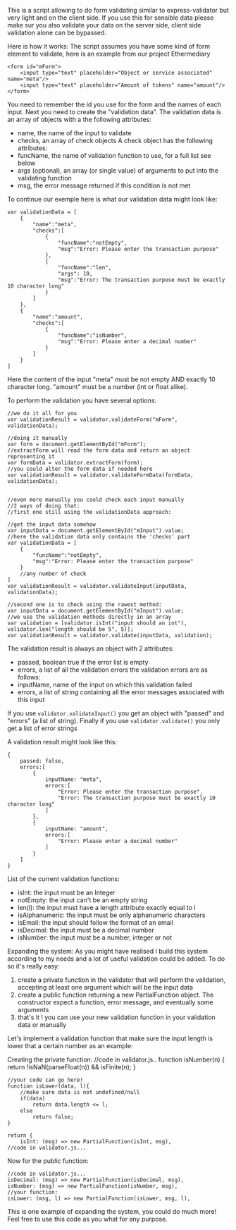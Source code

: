 This is a script allowing to do form validating similar to express-validator but very light and on the client side.
If you use this for sensible data please make sur you also validate your data on the server side, client side validation alone can be bypassed.

Here is how it works:
The script assumes you have some kind of form element to validate, here is an example from our project Ethermediary

	<form id="mForm">
		<input type="text" placeholder="Object or service associated" name="meta"/>
		<input type="text" placeholder="Amount of tokens" name="amount"/>
	</form>

You need to remember the id you use for the form and the names of each input. Next you need to create the "validation data".
The validation data is an array of objects with a the following attributes:
 - name, the name of the input to validate
 - checks, an array of check objects
A check object has the following attributes:
 - funcName, the name of validation function to use, for a full list see below
 - args (optional), an array (or single value) of arguments to put into the validating function
 - msg, the error message returned if this condition is not met

To continue our exemple here is what our validation data might look like:

	var validationData = [
		{
			"name":"meta",
			"checks":[
				{
					"funcName":"notEmpty",
					"msg":"Error: Please enter the transaction purpose"
				},
				{
					"funcName":"len",
					"args": 10,
					"msg":"Error: The transaction purpose must be exactly 10 character long"
				}
			]
		},
		{
			"name":"amount",
			"checks":[
				{
					"funcName":"isNumber",
					"msg":"Error: Please enter a decimal number"
				}
			]
		}
	]

Here the content of the input "meta" must be not empty AND exactly 10 character long. "amount" must be a number (int or float alike).

To perform the validation you have several options:

	//we do it all for you
	var validationResult = validator.validateForm("mForm", validationData);

	//doing it manually
	var form = document.getElementById("mForm");
	//extractForm will read the form data and return an object representing it
	var formData = validator.extractForm(form);
	//you could alter the form data if needed here
	var validationResult = validator.validateFormData(formData, validationData);


	//even more manually you could check each input manually
	//2 ways of doing that:
	//first one still using the validationData approach:

	//get the input data somehow
	var inputData = document.getElementById("mInput").value;
	//here the validation data only contains the 'checks' part
	var validationData = [
		{
			"funcName":"notEmpty",
			"msg":"Error: Please enter the transaction purpose"
		}
		//any number of check
	]
	var validationResult = validator.validateInput(inputData, validationData);

	//second one is to check using the rawest method:
	var inputData = document.getElementById("mInput").value;
	//we use the validation methods directly in an array
	var validation = [validator.isInt("input should an int"), validator.len("length should be 5", 5)];
	var validationResult = validator.validate(inputData, validation);

The validation result is always an object with 2 attributes:
 - passed, boolean true if the error list is empty
 - errors, a list of all the validation errors
the validation errors are as follows:
 - inputName, name of the input on which this validation failed
 - errors, a list of string containing all the error messages associated with this input

If you use `validator.validateInput()` you get an object with "passed" and "errors" (a list of string).
Finally if you use `validator.validate()` you only get a list of error strings
 
A validation result might look like this:

	{
		passed: false,
		errors:[
			{
				inputName: "meta",
				errors:[
					"Error: Please enter the transaction purpose",
					"Error: The transaction purpose must be exactly 10 character long"
				]
			},
			{
				inputName: "amount",
				errors:[
					"Error: Please enter a decimal number"
				]
			}
		]
	}

List of the current validation functions:
- isInt: the input must be an Integer
- notEmpty: the input can't be an empty string
- len(l): the input must have a length attribute exactly equal to l 
- isAlphanumeric: the input must be only alphanumeric characters
- isEmail: the input should follow the format of an email
- isDecimal: the input must be a decimal number
- isNumber: the input must be a number, integer or not
	
Expanding the system:
As you might have realised I build this system according to my needs and a lot of useful validation could be added.
To do so it's really easy:
1) create a private function in the validator that will perform the validation, accepting at least one argument which will be the input data
2) create a public function returning a new PartialFunction object. The constructor expect a function, error message, and eventually some arguments
3) that's it ! you can use your new validation function in your validation data or manually

Let's implement a validation function that make sure the input length is lower that a certain number as an example:

Creating the private function:
	//code in validator.js..
	function isNumber(n) {
		return !isNaN(parseFloat(n)) && isFinite(n);
	}

	//your code can go here!
	function isLower(data, l){
		//make sure data is not undefined/null
		if(data)
			return data.length <= l;
		else
			return false;
	}

	return {
		isInt: (msg) => new PartialFunction(isInt, msg),
	//code in validator.js...

Now for the public function:

	//code in validator.js...
	isDecimal: (msg) => new PartialFunction(isDecimal, msg),
	isNumber: (msg) => new PartialFunction(isNumber, msg),
	//your function:
	isLower: (msg, l) => new PartialFunction(isLower, msg, l),

This is one example of expanding the system, you could do much more! Feel free to use this code as you what for any purpose.
